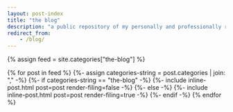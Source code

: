 ```yaml
---
layout: post-index
title: "the blog"
description: "a public repository of my personally and professionally relevant musings, updates, ideas, and more"
redirect_from:
    - /blog/
---
```


{% assign feed = site.categories["the-blog"] %}

{% for post in feed %}
    {%- assign categories-string = post.categories | join: "," -%}
    {%- if categories-string == "the-blog" -%}
        {%- include inline-post.html post=post render-filing=false -%}
    {%- else -%}
        {%- include inline-post.html post=post render-filing=true -%}
    {%- endif -%}
{% endfor %}
